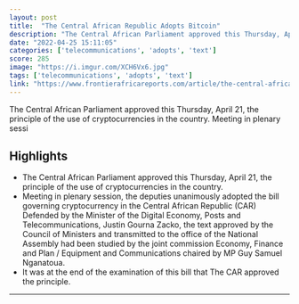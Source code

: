 ```yaml
---
layout: post
title:  "The Central African Republic Adopts Bitcoin"
description: "The Central African Parliament approved this Thursday, April 21, the principle of the use of cryptocurrencies in the country. Meeting in plenary sessi"
date: "2022-04-25 15:11:05"
categories: ['telecommunications', 'adopts', 'text']
score: 285
image: "https://i.imgur.com/XCH6Vx6.jpg"
tags: ['telecommunications', 'adopts', 'text']
link: "https://www.frontierafricareports.com/article/the-central-african-republic-adopts-cryptocurrency"
---
```


The Central African Parliament approved this Thursday, April 21, the principle of the use of cryptocurrencies in the country. Meeting in plenary sessi

## Highlights

- The Central African Parliament approved this Thursday, April 21, the principle of the use of cryptocurrencies in the country.
- Meeting in plenary session, the deputies unanimously adopted the bill governing cryptocurrency in the Central African Republic (CAR) Defended by the Minister of the Digital Economy, Posts and Telecommunications, Justin Gourna Zacko, the text approved by the Council of Ministers and transmitted to the office of the National Assembly had been studied by the joint commission Economy, Finance and Plan / Equipment and Communications chaired by MP Guy Samuel Nganatoua.
- It was at the end of the examination of this bill that The CAR approved  the principle.

---
